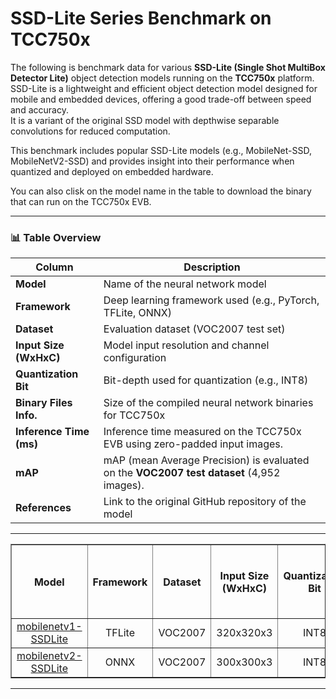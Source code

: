 # SSD-Lite Series Benchmark on TCC750x

The following is benchmark data for various **SSD-Lite (Single Shot MultiBox Detector Lite)** object detection models running on the **TCC750x** platform.  
SSD-Lite is a lightweight and efficient object detection model designed for mobile and embedded devices, offering a good trade-off between speed and accuracy.  
It is a variant of the original SSD model with depthwise separable convolutions for reduced computation.

This benchmark includes popular SSD-Lite models (e.g., MobileNet-SSD, MobileNetV2-SSD) and provides insight into their performance when quantized and deployed on embedded hardware.

You can also clisk on the model name in the table to download the binary that can run on the TCC750x EVB.


---

<!-- ![YOLO Model Performance](../../docs/image/od_performance.png) -->

### 📊 Table Overview

| Column                    | Description                                                                 |
|--------------------------|-----------------------------------------------------------------------------|
| **Model**                | Name of the neural network model     |
| **Framework**            | Deep learning framework used (e.g., PyTorch, TFLite, ONNX)                  |
| **Dataset**              | Evaluation dataset (VOC2007 test set)                       |
| **Input Size (WxHxC)**   | Model input resolution and channel configuration                            |
| **Quantization Bit**     | Bit-depth used for quantization (e.g., INT8)                                |
| **Binary Files Info.**   | Size of the compiled neural network binaries for TCC750x                    |
| **Inference Time (ms)**  | Inference time measured on the TCC750x EVB using zero-padded input images.                               |
| **mAP**             | mAP (mean Average Precision) is evaluated on the **VOC2007 test dataset** (4,952 images).                    |
| **References**           | Link to the original GitHub repository of the model                         |

---

<table border="1" cellspacing="0" cellpadding="5">
    <thead>
        <tr>
            <th align="center" rowspan="2" colspan="1">Model</th>
            <th rowspan="2">Framework</th>
            <th rowspan="2">Dataset</th>
            <th rowspan="2">Input Size (WxHxC)</th>
            <th rowspan="2">Quantization Bit</th>
            <th colspan="2">Binary Files Info.</th>
            <th rowspan="2">Inference Time(ms)</th>
            <th colspan="2">mAP@50-95</th>
            <th colspan="2">mAP@50</th>
            <th rowspan="2">References</th>
        </tr>
        <tr>
            <th>Weight & Bias Bin.(MB)</th>
            <th>Command Bin.(KB)</th>
            <th>FP32</th>
            <th>INT8</th>
            <th>FP32</th>
            <th>INT8</th>
        </tr>
    </thead>
    <tbody>
        <tr>
            <td align="center" class="variant"><a href="MobileNet/lite-model_ssd_mobilenet_v1_100_320_fp32_nms_1/">mobilenetv1-SSDLite</a></td>
            <td align="center">TFLite</td> <!-- Framework -->
            <td align="center">VOC2007</td> <!-- Detections/DataSet -->
            <td align="center">320x320x3</td> <!-- Input Size (WxHxC) -->
            <td align="center">INT8</td> <!-- Quantization Bit -->
            <td align="center">8</td> <!-- Compiled NN Information: Weight, Bias Binary Size(MB) -->
            <td align="center">44</td> <!-- Compiled NN Information: Command Binary Size(KB) -->
            <td align="center">2.54</td> <!-- Inference Time(msec): EVB -->
            <td align="center">0.219</td> <!-- Evaluation Result: FP32 -->
            <td align="center">0.212</td> <!-- Evaluation Result: INT8 -->
            <td align="center">0.376</td> <!-- Evaluation Result: FP32 -->
            <td align="center">0.367</td> <!-- Evaluation Result: INT8 -->
            <td align="center"><a href="https://tfhub.dev/iree/lite-model/ssd_mobilenet_v1_100_320/fp32/nms/1">GitHub<a></td> <!-- References: Link -->
        </tr>
        <tr>
            <td align="center" class="variant"><a href="MobileNet/mb2_ssd_lite/">mobilenetv2-SSDLite</a></td> <!-- Model -->
            <td align="center">ONNX</td> <!-- Framework -->
            <td align="center">VOC2007</td> <!-- Detections/DataSet -->
            <td align="center">300x300x3</td> <!-- Input Size (WxHxC) -->
            <td align="center">INT8</td> <!-- Quantization Bit -->
            <td align="center">4</td> <!-- Compiled NN Information: Weight, Bias Binary Size(MB) -->
            <td align="center">56</td> <!-- Compiled NN Information: Command Binary Size(KB) -->
            <td align="center">2.08</td> <!-- Inference Time(msec): EVB -->
            <td align="center">0.661</td> <!-- Evaluation Result: FP32 -->
            <td align="center">0.651</td> <!-- Evaluation Result: INT8 -->
            <td align="center">-</td> <!-- Evaluation Result: FP32 -->
            <td align="center">-</td> <!-- Evaluation Result: INT8 -->
            <td align="center"><a href="https://github.com/openedges/pytorch-ssd">GitHub<a></td> <!-- References: Link -->
        </tr>
    </tbody>
</table>

---
